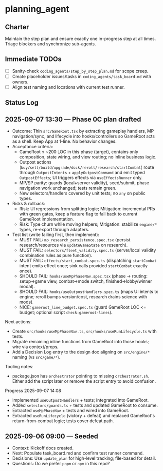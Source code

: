 # planning_agent

## Charter
Maintain the step plan and ensure exactly one in-progress step at all times. Triage blockers and synchronize sub-agents.

## Immediate TODOs
- [ ] Sanity-check `coding_agents/step_by_step_plan.md` for scope creep.
- [ ] Create placeholder issues/tasks in `coding_agents/task_board.md` with owners.
- [ ] Align test naming and locations with current test runner.

## Status Log
## 2025-09-07 13:30 — Phase 0C plan drafted
- Outcome: Thin `src/GameRoot.tsx` by extracting gameplay handlers, MP navigation/sync, and lifecycle into hooks/controllers so GameRoot acts as a shell. Keep App at 1-line. No behavior changes.
- Acceptance criteria:
  - GameRoot ≤ ~200 LOC in this phase (target), contains only composition, state wiring, and view routing; no inline business logic.
  - Outpost actions (`buy/sell/build/upgrade/dock/reroll/research/startCombat`) route through `OutpostIntents` + `applyOutpostCommand` and emit typed `OutpostEffects`; UI triggers effects via `useEffectsRunner` only.
  - MP/SP parity: guards (local+server validity), seed/submit, phase navigation work unchanged; tests remain green.
  - New selectors/handlers covered by unit tests; no `any` on public types.
- Risks & rollback:
  - Risk: UI regressions from splitting logic; Mitigation: incremental PRs with green gates, keep a feature flag to fall back to current GameRoot implementation.
  - Risk: Type churn while moving helpers; Mitigation: stabilize `engine/*` types, re-export through adapters.
- Test list (write failing first, then implement):
  - MUST FAIL: `mp_research_persistence.spec.tsx` (persist research/resources via `updateGameState` on research).
  - MUST FAIL: `selectors/fleet_validity.spec.ts` (server/local validity combination rules as pure function).
  - MUST FAIL: `effects/start_combat.spec.ts` (dispatching `startCombat` intent emits effect once; sink calls provided `startCombat` exactly once).
  - SHOULD FAIL: `hooks/useMpPhaseNav.spec.tsx` (phase → routing: setup→game view, combat→mode switch, finished→lobby/winner modal).
  - SHOULD FAIL: `hooks/useOutpostHandlers.spec.ts` (maps UI intents to engine; reroll bumps version/cost, research drains science with mods).
  - NICE: `gameroot_line_budget.spec.ts` (guard GameRoot LOC <= budget; optional script `check:gameroot-lines`).

Next actions:
- Create `src/hooks/useMpPhaseNav.ts`, `src/hooks/useRunLifecycle.ts` with tests.
- Migrate remaining inline functions from GameRoot into those hooks; wire via context/props.
- Add a Decision Log entry to the design doc aligning on `src/engine/*` naming (vs `src/game/*`).

Tooling notes:
- package.json has `orchestrator` pointing to missing `orchestrator.sh`. Either add the script later or remove the script entry to avoid confusion.

Progress 2025-09-07 14:08
- Implemented `useOutpostHandlers` + tests; integrated into GameRoot.
- Added `selectors/guards.ts` + tests and updated GameRoot to consume.
- Extracted `useMpPhaseNav` + tests and wired into GameRoot.
- Extracted `useRunLifecycle` (victory + defeat) and replaced GameRoot's return-from-combat logic; tests cover defeat path.

## 2025-09-06 09:00 — Seeded
- Context: Kickoff docs created.
- Next: Populate task_board.md and confirm test runner command.
- Decisions: Use `update_plan` for high-level tracking; file-based for detail.
- Questions: Do we prefer `pnpm` or `npm` in this repo?
